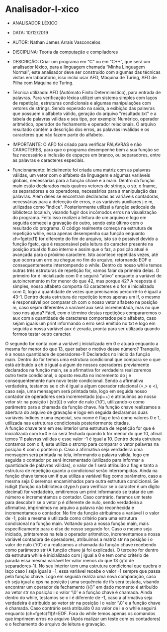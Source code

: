 # Analisador-l-xico

 * ANALISADOR LÉXICO
 
 * DATA: 10/12/2019
 * AUTOR: Nathan James Arrais Vasconcelos
 * DISCIPLINA: Teoria da computação e compiladores
 * DESCRIÇÃO: Criar um programa em “C” ou em “C++”, que será um analisador léxico, para a linguagem chamada “Minha Linguagem Normal”, este analisador deve ser construído com algumas das técnicas vistas em laboratório, isso inclui usar AFD, Máquina de Turing, AFD de Pilha com Máquina de Turing.
 * Técnica utilizada:  AFD (Autômato Finito Determinístico), para entrada de palavras. Para verificação léxica utilizei um sistema simples com laços de repetição, estruturas condicionais e algumas manipulações com vetores de strings. Sendo esperado na saída, a exibição das palavras que possuem o alfabeto válido, geração do arquivo "resultado.txt" e a tabela de palavras válidas e seu tipo, por exemplo: Numérico, operador aritmético, operador de fechamento e operador relacionais. O arquivo resultado contém a descrição dos erros, as palavras inválidas e os caracteres que não fazem parte do alfabeto.
 * IMPORTANTE: O AFD foi criado para verificar PALAVRAS e não CARACTERES, para que o programa desempenhe bem a sua função se faz necessário a inclusão de espaços em branco, ou separadores, entre as palavras e caracteres especiais.
 * Funcionamento: 
Inicialmente foi criada uma matriz com as palavras válidas, um vetor com o alfabeto da linguagem e algumas variáveis globais, necessárias para a função chave e a main.
Dentro da função main estão declarados mais quatros vetores de strings, o str, o fname, os separadores e os operadores, necessários para a manipulação das palavras. Além deles se encontram declaradas as variáveis contadoras, necessárias para a detecção de erros, e as variáveis auxiliares j e m, utilizadas como "índice".
Posteriormente utilizei a função setlocale da biblioteca locale.h, visando fugir dos incômodos erros na visualização do programa. Feito isso realizei a leitura de um arquivo e logo em seguida comecei a gravação de outro, sendo este último com o resultado do programa.
O código realmente começa na estrutura de repetição while, essa apenas desempenha sua função enquanto ch=fgetc(f1) for diferente do fim de arquivo, isto só é possível devido a função fgetc, que é responsável pela leitura do caracter presente na posição atual do fluxo interno e assim que o faz, a posição atual é avançada para o próximo caractere. Isto acontece repetidas vezes, até que ocorra um erro ou chegue no fim do arquivo, retornando EOF e consequentemente interrompendo o while.
Dentro do nosso while temos outras três estruturas de repetição for, vamos falar da primeira delas. O primeiro for é inicializado com 0 e seguirá  "ativo" enquanto a variável de autoincremento m for menor do que 42, mas porque 42? A resposta é simples, nosso alfabeto comporta 43 caracteres e o for é inicializado com 0, logo a quantidade de vezes que precisamos percorrê-lo é igual a 43-1.
Dentro desta estrutura de repetição temos apenas um if, o mesmo é responsável por comparar ch com o nosso vetor alfabeto na posição m, caso sejam diferentes a variável aux será incrementada, mas no que isso nos ajuda?  Fácil, com o término destas repetições compararemos o aux com a quantidade de caracteres comportados pelo alfabeto, caso sejam iguais um print informando o erro será emitido no txt e logo em seguida a nossa variável aux é zerada, pronta para ser utilizada quando formos testar outro caracter.

O segundo for conta com a variável j inicializada em 0 e atuará enquanto a mesma for menor do que 13, quer saber o motivo desse número? Tranquilo, é a nossa quantidade de operadores-1! Declarados no início da função main. Dentro do for temos uma estrutura condicional que compara se o que está atribuído a ch é igual a algum de nossos operadores previamente declarados na função main, se a afirmativa for verdadeira realizaremos outro teste condicional, o oposto resulta no incremento do j e consequentemente num novo teste condicional.
Sendo a afirmativa verdadeira, testamos se o ch é igual a algum operador relacional (=,> e <), caso seja, uma mensagem será printada tela, logo em seguida nosso contador de operadores será incrementado (op++) e atribuímos ao nosso vetor str na posição i (str[i]) o valor de nulo (‘\0’),  utilizando-o como parâmetro para a chamada da função chave.
Na função chave realizamos a abertura do arquivo de gravação e logo em seguida declaramos duas variáveis índices e uma especial, seu nome é flag e terá como valores 0 e 1, utilizada nas estruturas condicionais posteriormente citadas.  
A função chave tem em seu interior uma estrutura de repetição for que é inicializada com k=0 e só será fechada quando k for menor do que 10, afinal temos 11 palavras válidas e esse valor -1 é igual a 10. Dentro desta estrutura contamos com o if, este utiliza o strcmp para comparar o vetor palavras na posição K com o ponteiro p. Caso a afirmativa seja verdadeira uma mensagem será printada na tela, informando a palavra válida, logo em seguida o contador pc será incrementado (utilizado para informar a quantidade de palavras válidas), o valor de 1 será atribuído a flag e tanto a estrutura de repetição quanto a condicional serão interrompidas.
Ainda na função chave temos um if que utiliza a variável flag como parâmetro, caso a mesma seja 0 seremos encaminhados para outra estrutura condicional. Se isdigit (função da biblioteca ctype.h para verificar se o caracter é um dígito decimal) for verdadeiro, emitiremos um print informando se tratar de um número e incrementamos o contador. Caso contrário, faremos um teste para descobrir se o vetor p é diferente de nulo, sendo verdadeira a afirmativa, imprimimos no arquivo a palavra não reconhecida e incrementamos o contador. No fim da função atribuímos a variável i o valor de -1, pois a mesma é utilizada como critério para uma estrutura condicional na função main.
Voltando para a nossa função main, mais especificamente para o else de nosso segundo for. Caso o mesmo seja iniciado, printaremos na tela o operador aritmético, incrementamos a nossa variável contadora de operadores, atribuímos a matriz str na posição i o valor de nulo (‘\0’) e a realizamos a chamada da função chave recebendo como parâmetro str (A função chave já foi explicada).
O terceiro for dentro da estrutura while é inicializado com j igual a 0 e tem como critério de parada essa mesma variável ter valor menos do que 13 (qtd de separadores-1). No seu interior tem uma estrutura condicional que quebra o laço caso i seja igual a -1, essa variável recebe o valor -1 sempre que passa pela função chave. Logo em seguida realiza uma nova comparação, caso ch seja igual a eps na posição j uma sequência de ifs será testada, visando encontrar um operador de fechamento (){}” em dado momento é atribuído ao vetor str na posição i o valor ‘\0’ e a função chave é chamada.
Ainda dentro do while, testamos se o i é diferente de -1, caso a afirmativa seja verdadeira é atribuído ao vetor str na posição i o valor ‘\0’ e a função chave é chamada. Caso contrário será atribuído 0 ao valor de i e o while seguirá enquanto (ch=fgetc(f1))!=EOF.
Fora do while temos apenas os comandos que imprimem erros no arquivo (Após realizar um teste com os contadores) e o fechamento do arquivo de leitura e gravação.

